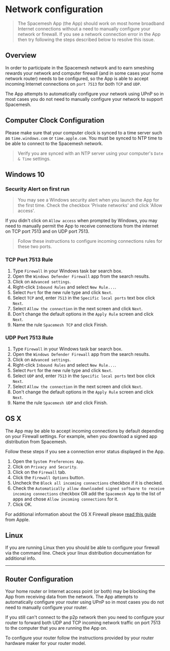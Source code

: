 # Network configuration

> The Spacemesh App (the App) should work on most home broadband Internet connections without a need to manually configure your network or firewall. If you see a network connection error in the App then try following the steps described below to resolve this issue.

## Overview

In order to participate in the Spacemesh network and to earn smeshing rewards your network and computer firewall (and in some cases your home network router) needs to be configured, so the App is able to accept incoming Internet connections on `port 7513` for both `TCP` and `UDP`.

The App attempts to automatically configure your network using UPnP so in most cases you do not need to manually configure your network to support Spacemesh.


## Computer Clock Configuration
Please make sure that your computer clock is synced to a time server such as `time.windows.com` or `time.apple.com`. You must be synced to NTP time to be able to connect to the Spacemesh network.

> Verify you are synced with an NTP server using your computer's `Date & Time` settings.

## Windows 10

### Security Alert on first run

> You may see a Windows security alert when you launch the App for the first time. Check the checkbox 'Private networks' and click 'Allow access'.

If you didn't click on `Allow access` when prompted by Windows, you may need to manually permit the App to receive connections from the internet on TCP port 7513 and on UDP port 7513.

> Follow these instructions to configure incoming connections rules for these two ports.

### TCP Port 7513 Rule

1. Type `Firewall` in your Windows task bar search box.
2. Open the `Windows Defender Firewall` app from the search results.
3. Click on `Advanced settings`.
4. Right-click `Inbound Rules` and select `New Rule...`.
5. Select `Port` for the new rule type and click `Next`.
6. Select `TCP` and, enter `7513` in the `Specific local ports` text box click `Next`.
7. Select `Allow the connection` in the next screen and click `Next`.
8. Don't change the default options in the `Apply Rule` screen and click `Next`.
9. Name the rule `Spacemesh TCP` and click Finish.


### UDP Port 7513 Rule

1. Type `Firewall` in your Windows task bar search box.
2. Open the `Windows Defender Firewall` app from the search results.
3. Click on `Advanced settings`.
4. Right-click `Inbound Rules` and select `New Rule...`.
5. Select `Port` for the new rule type and click `Next`.
6. Select `UDP` and, enter `7513` in the `Specific local ports` text box click `Next`.
7. Select `Allow the connection` in the next screen and click `Next`.
8. Don't change the default options in the `Apply Rule` screen and click `Next`.
9. Name the rule `Spacemesh UDP` and click Finish.



## OS X
The App may be able to accept incoming connections by default depending on your Firewall settings. For example, when you download a signed app distribution from Spacemesh.

Follow these steps if you see a connection error status displayed in the App.

1. Open the `System Preferences App`.
2. Click on `Privacy and Security`.
3. Click on the `Firewall` tab.
4. Click the `Firewall Options` button.
5. Uncheck the `Block all incoming connections` checkbox if it is checked.
6. Check the `Automatically allow downloaded signed software to receive incoming connections` checkbox OR add the `Spacemesh App` to the list of apps and chose `Allow incoming connections` for it.
7. Click OK.

For additional information about the OS X Firewall please [read this guide](https://support.apple.com/en-il/HT201642) from Apple.


## Linux
If you are running Linux then you should be able to configure your firewall via the command line. Check your linux distribution documentation for additional info.

---

## Router Configuration

Your home router or Internet access point (or both) may be blocking the App from receiving data from the network. The App attempts to automatically configure your router using UPnP so in most cases you do not need to manually configure your router.

If you still can't connect to the p2p network then you need to configure your router to forward both UDP and TCP incoming network traffic on port 7513 to the computer that you are running the App on.

To configure your router follow the instructions provided by your router hardware maker for your router model.
